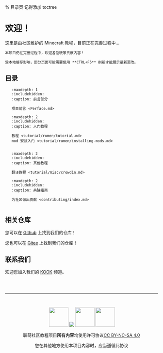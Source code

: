 % 目录页 记得添加 toctree
# 欢迎！

这里是由社区维护的 Minecraft 教程，目前正在完善过程中…

```{note} 
本项目仍在完善过程中，欢迎各位玩家贡献内容！
```

```{important}
受本地缓存影响，部分页面可能需要使用 **CTRL+F5** 刷新才能展示最新更改。
```
## 目录



```{toctree}
   :maxdepth: 1
   :includehidden:
   :caption: 前言部分

   项目前言 <Perface.md>

```


```{toctree}
   :maxdepth: 2
   :includehidden:
   :caption: 入门教程

   教程 <tutorial/rumen/tutorial.md>
   mod 安装入门 <tutorial/rumen/installing-mods.md>
   
```

```{toctree}
   :maxdepth: 2
   :includehidden:
   :caption: 其他教程

   翻译教程 <tutorial/misc/crowdin.md>

```

```{toctree}
   :maxdepth: 2
   :includehidden:
   :caption: 共建指南

   为社区做出贡献 <contributing/index.md>


```

## 相关仓库


您可以在 [Github](https://github.com/Lianmoe/Lianmoe-Tutorial) 上找到我们的仓库！  

您也可以在 [Gitee](https://gitee.com/Lianmoe/minecraft-community-tutorial) 上找到我们的仓库！


## 联系我们


欢迎您加入我们的 [KOOK](https://kook.top/wtPZIy) 频道。


<br>
<br>

***

<br>
<p xmlns:cc="http://creativecommons.org/ns#" xmlns:dct="http://purl.org/dc/terms/" style="text-align: center"><img style="height:64px!important;margin-left:3px;vertical-align:text-bottom;" src="https://mirrors.creativecommons.org/presskit/icons/cc.svg?ref=chooser-v1"><img style="height:64px!impSortant;margin-left:3px;vertical-align:text-bottom;" src="https://mirrors.creativecommons.org/presskit/icons/by.svg?ref=chooser-v1"><img style="height:64px!important;margin-left:3px;vertical-align:text-bottom;" src="https://mirrors.creativecommons.org/presskit/icons/nc.svg?ref=chooser-v1"><img style="height:64px!important;margin-left:3px;vertical-align:text-bottom;" src="https://mirrors.creativecommons.org/presskit/icons/sa.svg?ref=chooser-v1"><br><br><a property="dct:title" rel="cc:attributionURL">联萌社区教程项目</a><strong>所有内容</strong>均使用许可协议<a href="https://creativecommons.org/licenses/by-nc-sa/4.0/deed.zh?ref=chooser-v1" target="_blank" rel="license noopener noreferrer" style="display:inline-block;">CC BY-NC-SA 4.0</a></p>
<p style="text-align: center">您在其他地方使用本项目内容时，应当遵循此协议</p>
